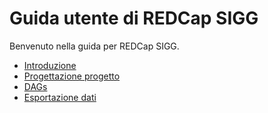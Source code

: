 # Guida utente di REDCap SIGG
Benvenuto nella guida per REDCap SIGG.

- [Introduzione](introduzione.md)
- [Progettazione progetto](progetto.md)
- [DAGs](dags.md)
- [Esportazione dati](esportazione.md)
